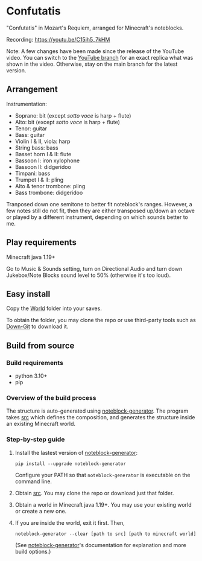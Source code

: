 # Confutatis
"Confutatis" in Mozart's Requiem, arranged for Minecraft's noteblocks.

Recording: https://youtu.be/C15ih5_7kHM

Note: A few changes have been made since the release of the YouTube video. You can switch to the [YouTube branch](https://github.com/FelixFourcolor/Confutatis/tree/YouTube) for an exact replica what was shown in the video. Otherwise, stay on the main branch for the latest version.

## Arrangement
Instrumentation:
* Soprano: bit (except *sotto voce* is harp + flute)
* Alto: bit (except *sotto voce* is harp + flute)
* Tenor: guitar
* Bass: guitar
* Violin I & II, viola: harp
* String bass: bass
* Basset horn I & II: flute
* Bassoon I: iron xylophone
* Bassoon II: didgeridoo
* Timpani: bass
* Trumpet I & II: pling
* Alto & tenor trombone: pling
* Bass trombone: didgeridoo

Tranposed down one semitone to better fit noteblock's ranges. However, a few notes still do not fit, then they are either transposed up/down an octave or played by a different instrument, depending on which sounds better to me.

## Play requirements
Minecraft java 1.19+

Go to Music & Sounds setting, turn on Directional Audio and turn down Jukebox/Note Blocks sound level to 50% (otherwise it's too loud).

## Easy install 
Copy the [World](https://github.com/FelixFourcolor/Confutatis/tree/main/World) folder into your saves.

To obtain the folder, you may clone the repo or use third-party tools such as [Down-Git](https://minhaskamal.github.io/DownGit) to download it.

## Build from source
### Build requirements
* python 3.10+
* pip

### Overview of the build process
The structure is auto-generated using [noteblock-generator](https://github.com/FelixFourcolor/noteblock-generator). The program takes [src](https://github.com/FelixFourcolor/Confutatis/tree/main/src) which defines the composition, and generates the structure inside an existing Minecraft world.

### Step-by-step guide

1. Install the lastest version of [noteblock-generator](https://github.com/FelixFourcolor/noteblock-generator):
    ```
    pip install --upgrade noteblock-generator
    ```
    Configure your PATH so that `noteblock-generator` is executable on the command line.

2. Obtain [src](https://github.com/FelixFourcolor/Confutatis/tree/main/src). You may clone the repo or download just that folder.

3. Obtain a world in Minecraft java 1.19+. You may use your existing world or create a new one. 

4. If you are inside the world, exit it first. Then,
    ```
    noteblock-generator --clear [path to src] [path to minecraft world]
    ```

    (See [noteblock-generator](https://github.com/FelixFourcolor/noteblock-generator)'s documentation for explanation and more build options.)
